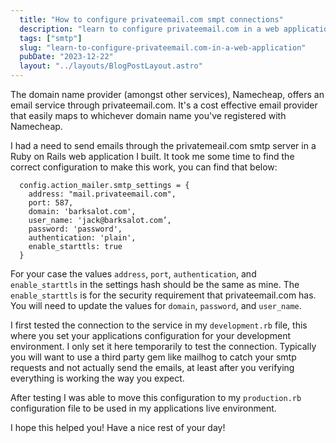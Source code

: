 ```yaml
---
  title: "How to configure privateemail.com smpt connections"
  description: "learn to configure privateemail.com in a web application"
  tags: ["smtp"]
  slug: "learn-to-configure-privateemail.com-in-a-web-application"
  pubDate: "2023-12-22"
  layout: "../layouts/BlogPostLayout.astro"
---
```


The domain name provider (amongst other services), Namecheap, offers an email service through privateemail.com. It's a cost effective email provider that easily maps to whichever domain name you've registered with Namecheap. 

I had a need to send emails through the privatemeail.com smtp server in a Ruby on Rails web application I built. It took me some time to find the correct configuration to make this work, you can find that below:

```
  config.action_mailer.smtp_settings = {
    address: "mail.privateemail.com",
    port: 587,
    domain: 'barksalot.com',
    user_name: 'jack@barksalot.com’,
    password: 'password',
    authentication: 'plain',
    enable_starttls: true
  }
```

For your case the values `address`, `port`, `authentication`, and `enable_starttls` in the settings hash should be the same as mine. The `enable_starttls` is for the security requirement that privateemail.com has. You will need to update the values for `domain`, `password`, and `user_name`.

I first tested the connection to the service in my `development.rb` file, this where you set your applications configuration for your development environment. I only set it here temporarily to test the connection. Typically you will want to use a third party gem like mailhog to catch your smtp requests and not actually send the emails, at least after you verifying everything is working the way you expect.

After testing I was able to move this configuration to my `production.rb` configuration file to be used in my applications live environment. 

I hope this helped you! Have a nice rest of your day!